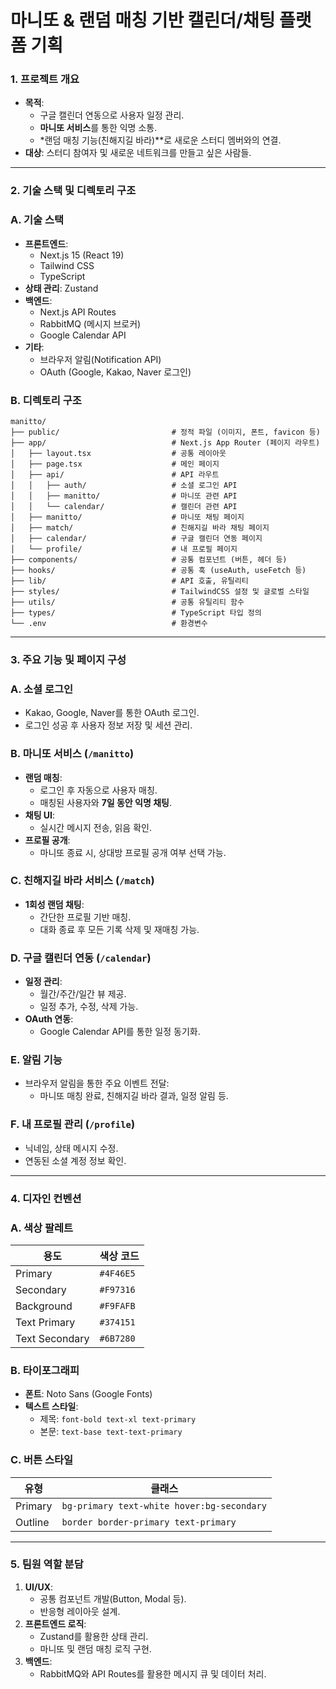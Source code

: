 # 마니또 & 랜덤 매칭 기반 캘린더/채팅 플랫폼 기획

### **1. 프로젝트 개요**

- **목적**:
    - 구글 캘린더 연동으로 사용자 일정 관리.
    - **마니또 서비스**를 통한 익명 소통.
    - *랜덤 매칭 기능(친해지길 바라)**로 새로운 스터디 멤버와의 연결.
- **대상**: 스터디 참여자 및 새로운 네트워크를 만들고 싶은 사람들.

---

### **2. 기술 스택 및 디렉토리 구조**

### **A. 기술 스택**

- **프론트엔드**:
    - Next.js 15 (React 19)
    - Tailwind CSS
    - TypeScript
- **상태 관리**: Zustand
- **백엔드**:
    - Next.js API Routes
    - RabbitMQ (메시지 브로커)
    - Google Calendar API
- **기타**:
    - 브라우저 알림(Notification API)
    - OAuth (Google, Kakao, Naver 로그인)

### **B. 디렉토리 구조**

```
manitto/
├── public/                         # 정적 파일 (이미지, 폰트, favicon 등)
├── app/                            # Next.js App Router (페이지 라우트)
│   ├── layout.tsx                  # 공통 레이아웃
│   ├── page.tsx                    # 메인 페이지
│   ├── api/                        # API 라우트
│   │   ├── auth/                   # 소셜 로그인 API
│   │   ├── manitto/                # 마니또 관련 API
│   │   └── calendar/               # 캘린더 관련 API
│   ├── manitto/                    # 마니또 채팅 페이지
│   ├── match/                      # 친해지길 바라 채팅 페이지
│   ├── calendar/                   # 구글 캘린더 연동 페이지
│   └── profile/                    # 내 프로필 페이지
├── components/                     # 공통 컴포넌트 (버튼, 헤더 등)
├── hooks/                          # 공통 훅 (useAuth, useFetch 등)
├── lib/                            # API 호출, 유틸리티
├── styles/                         # TailwindCSS 설정 및 글로벌 스타일
├── utils/                          # 공통 유틸리티 함수
├── types/                          # TypeScript 타입 정의
└── .env                            # 환경변수

```

---

### **3. 주요 기능 및 페이지 구성**

### **A. 소셜 로그인**

- Kakao, Google, Naver를 통한 OAuth 로그인.
- 로그인 성공 후 사용자 정보 저장 및 세션 관리.

### **B. 마니또 서비스 (`/manitto`)**

- **랜덤 매칭**:
    - 로그인 후 자동으로 사용자 매칭.
    - 매칭된 사용자와 **7일 동안 익명 채팅**.
- **채팅 UI**:
    - 실시간 메시지 전송, 읽음 확인.
- **프로필 공개**:
    - 마니또 종료 시, 상대방 프로필 공개 여부 선택 가능.

### **C. 친해지길 바라 서비스 (`/match`)**

- **1회성 랜덤 채팅**:
    - 간단한 프로필 기반 매칭.
    - 대화 종료 후 모든 기록 삭제 및 재매칭 가능.

### **D. 구글 캘린더 연동 (`/calendar`)**

- **일정 관리**:
    - 월간/주간/일간 뷰 제공.
    - 일정 추가, 수정, 삭제 가능.
- **OAuth 연동**:
    - Google Calendar API를 통한 일정 동기화.

### **E. 알림 기능**

- 브라우저 알림을 통한 주요 이벤트 전달:
    - 마니또 매칭 완료, 친해지길 바라 결과, 일정 알림 등.

### **F. 내 프로필 관리 (`/profile`)**

- 닉네임, 상태 메시지 수정.
- 연동된 소셜 계정 정보 확인.

---

### **4. 디자인 컨벤션**

### **A. 색상 팔레트**

| 용도 | 색상 코드 |
| --- | --- |
| Primary | `#4F46E5` |
| Secondary | `#F97316` |
| Background | `#F9FAFB` |
| Text Primary | `#374151` |
| Text Secondary | `#6B7280` |

### **B. 타이포그래피**

- **폰트**: Noto Sans (Google Fonts)
- **텍스트 스타일**:
    - 제목: `font-bold text-xl text-primary`
    - 본문: `text-base text-text-primary`

### **C. 버튼 스타일**

| 유형 | 클래스 |
| --- | --- |
| Primary | `bg-primary text-white hover:bg-secondary` |
| Outline | `border border-primary text-primary` |

---

### **5. 팀원 역할 분담**

1. **UI/UX**:
    - 공통 컴포넌트 개발(Button, Modal 등).
    - 반응형 레이아웃 설계.
2. **프론트엔드 로직**:
    - Zustand를 활용한 상태 관리.
    - 마니또 및 랜덤 매칭 로직 구현.
3. **백엔드**:
    - RabbitMQ와 API Routes를 활용한 메시지 큐 및 데이터 처리.